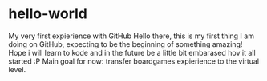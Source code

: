 # hello-world
My very first expierience with GitHub
Hello there, this is my first thing I am doing on GitHub, expecting to be the beginning of something amazing!
Hope i will learn to kode and in the future be a little bit embarased hov it all started :P
Main goal for now: transfer boardgames expierience to the virtual level.
